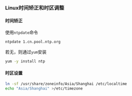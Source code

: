 ### Linux时间矫正和时区调整

#### 时间矫正

使用`ntpdate`命令

```bash
ntpdate 1.cn.pool.ntp.org
```

若无，则通过`yum`安装

```bash
yum -y install ntp
```

#### 时区设置

```bash
ln -sf /usr/share/zoneinfo/Asia/Shanghai /etc/localtime
echo "Asia/Shanghai" >/etc/timezone
```
